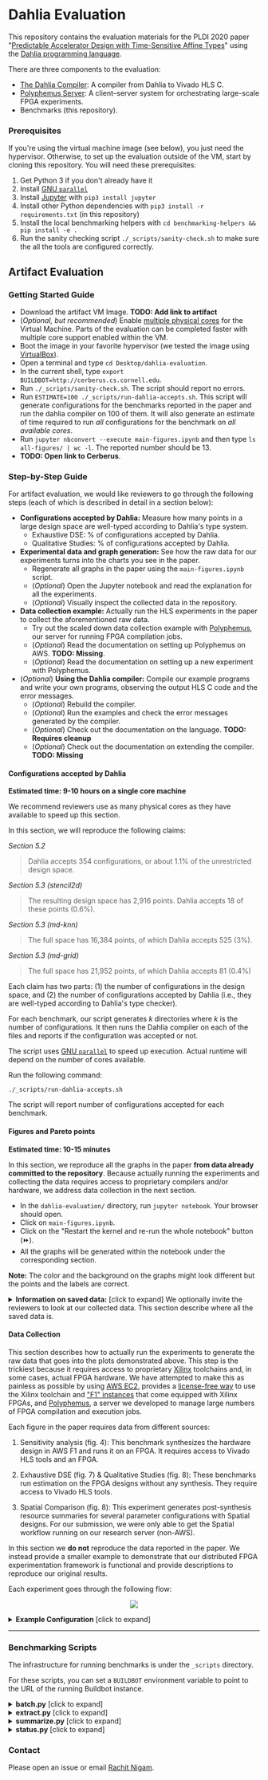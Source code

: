 # Dahlia Evaluation

This repository contains the evaluation materials for the PLDI 2020 paper
"[Predictable Accelerator Design with Time-Sensitive Affine Types][dahlia-paper]"
using the [Dahlia programming language][dahlia].

There are three components to the evaluation:

- [The Dahlia Compiler][dahlia]: A compiler from Dahlia to Vivado HLS C.
- [Polyphemus Server][polyphemus]: A client–server system for orchestrating large-scale FPGA experiments.
- Benchmarks (this repository).

[dahlia]: https://github.com/cucapra/dahlia
[dahlia-paper]: https://rachitnigam.com/files/pubs/dahlia.pdf
[polyphemus]: https://github.com/cucapra/polyphemus/

### Prerequisites

If you're using the virtual machine image (see below), you just need the hypervisor.
Otherwise, to set up the evaluation outside of the VM, start by cloning this repository.
You will need these prerequisites:

1. Get Python 3 if you don't already have it
2. Install [GNU `parallel`][parallel]
3. Install [Jupyter][] with `pip3 install jupyter`
4. Install other Python dependencies with `pip3 install -r requirements.txt` (in this repository)
5. Install the local benchmarking helpers with `cd benchmarking-helpers && pip install -e .`
6. Run the sanity checking script `./_scripts/sanity-check.sh` to make sure the
   all the tools are configured correctly.

[jupyter]: https://jupyter.org

## Artifact Evaluation

### Getting Started Guide

- Download the artifact VM Image. **TODO: Add link to artifact**
- (*Optional, but recommended*) Enable [multiple physical cores][multiple-cores] for the Virtual Machine. Parts of the evaluation can be completed faster with multiple core support enabled within the VM.
- Boot the image in your favorite hypervisor (we tested the image using [VirtualBox][]).
- Open a terminal and type `cd Desktop/dahlia-evaluation`.
- In the current shell, type `export BUILDBOT=http://cerberus.cs.cornell.edu`.
- Run `./_scripts/sanity-check.sh`. The script should report no errors.
- Run `ESTIMATE=100 ./_scripts/run-dahlia-accepts.sh`. This script will generate configurations for the benchmarks reported in the paper and run the dahlia compiler on 100 of them. It will also generate an estimate of time required to run *all* configurations for the benchmark on *all available cores*.
- Run `jupyter nbconvert --execute main-figures.ipynb` and then type `ls all-figures/ | wc -l`. The reported number should be 13.
- **TODO: Open link to Cerberus**.

[multiple-cores]: https://askubuntu.com/questions/365615/how-do-i-enable-multiple-cores-in-my-virtual-enviroment
[virtualbox]: https://www.virtualbox.org


### Step-by-Step Guide

For artifact evaluation, we would like reviewers to go through the following
steps (each of which is described in detail in a section below):

- **Configurations accepted by Dahlia:** Measure how many points in a large design space are well-typed according to Dahlia's type system.
    - Exhaustive DSE: % of configurations accepted by Dahlia.
    - Qualitative Studies: % of configurations accepted by Dahlia.
- **Experimental data and graph generation:** See how the raw data for our experiments turns into the charts you see in the paper.
    - Regenerate all graphs in the paper using the `main-figures.ipynb` script.
    - (*Optional*) Open the Jupyter notebook and read the explanation for all the experiments.
    - (*Optional*) Visually inspect the collected data in the repository.
- **Data collection example:** Actually run the HLS experiments in the paper to collect the aforementioned raw data.
    - Try out the scaled down data collection example with [Polyphemus][], our server for running FPGA compilation jobs.
    - (*Optional*) Read the documentation on setting up Polyphemus on AWS. **TODO: Missing**.
    - (*Optional*) Read the documentation on setting up a new experiment with Polyphemus.
- (*Optional*) **Using the Dahlia compiler:** Compile our example programs and write your own programs, observing the output HLS C code and the error messages.
    - (*Optional*) Rebuild the compiler.
    - (*Optional*) Run the examples and check the error messages generated by the compiler.
    - (*Optional*) Check out the documentation on the language. **TODO: Requires cleanup**
    - (*Optional*) Check out the documentation on extending the compiler. **TODO: Missing**


#### Configurations accepted by Dahlia

**Estimated time: 9-10 hours on a single core machine**

We recommend reviewers use as many physical cores as they have available to speed
up this section.

In this section, we will reproduce the following claims:

*Section 5.2*
> Dahlia accepts 354 configurations, or about 1.1% of the unrestricted design space.

*Section 5.3 (stencil2d)*
> The resulting design space has 2,916 points. Dahlia accepts 18 of these points (0.6%).

*Section 5.3 (md-knn)*
> The full space has 16,384 points, of which Dahlia accepts 525 (3%).

*Section 5.3 (md-grid)*
> The full space has 21,952 points, of which Dahlia accepts 81 (0.4%)

Each claim has two parts: (1) the number of configurations in the design space, and
(2) the number of configurations accepted by Dahlia (i.e., they are well-typed according to Dahlia's type checker).

For each benchmark, our script generates *k* directories where *k* is the number
of configurations. It then runs the Dahlia compiler on each of the files and
reports if the configuration was accepted or not.

The script uses [GNU `parallel`][parallel] to speed up execution. Actual runtime will depend
on the number of cores available.

Run the following command:
```
./_scripts/run-dahlia-accepts.sh
```

The script will report number of configurations accepted for each benchmark.

[parallel]: https://www.gnu.org/software/parallel/

#### Figures and Pareto points

**Estimated time: 10-15 minutes**

In this section, we reproduce all the graphs in the paper **from data already
committed to the repository**. Because actually running the experiments and collecting the data requires access
to proprietary compilers and/or hardware, we address data collection in the next section.

- In the `dahlia-evaluation/` directory, run `jupyter notebook`. Your browser should open.
- Click on `main-figures.ipynb`.
- Click on the "Restart the kernel and re-run the whole notebook" button (⏩️).
- All the graphs will be generated within the notebook under the corresponding
  section.

**Note:** The color and the background on the graphs might look different but
the points and the labels are correct.

<details>
<summary><b>Information on saved data:</b> [click to expand]
We optionally invite the reviewers to look at our collected data. This section
describe where all the saved data is.
</summary>

**Sensitivity analysis** (`sensitivity-analysis/`)

The sensitivity analysis consists of three experiments:

1. Fig. 4a: Unrolling the innermost loop without any partitioning (`sensitivity-analysis/no-partition-unoll/summary.csv`).
2. Fig. 4b: Unrolling with a constant partitioning (`sensitivity-analysis/const-partition-unroll/summary.csv`)
3. Fig. 4c: Unrolling and partitioning in lockstep (`sensitivity-analysis/lockstep-partition-and-unroll/summary.csv`).

**Exhaustive DSE** (`exhaustive-dse/data/`)

The exhaustive design space exploration study uses a single experiment with
32,000 distinct configurations to generate the three subgraphs in Figure 7.

**Qualitative study** (`qualitative-study/data/`)

The qualitative study consists of three benchmarks:

1. stencil2d (`qualitative-study/stencil2d`).
2. md-knn (`qualitative-study/md-knn`).
3. md-grid (`qualitative-study/md-grid`).

**Spatial** (`spatial-sweep/data/`)

The Spatial study consists of one experiment with several configurations to
generate Figure 9 (main paper) and Figure 2 (supplementary text).
</details>

#### Data Collection

This section describes how to actually run the experiments to generate the raw data that goes into the plots demonstrated above.
This step is the trickiest because it requires access to proprietary [Xilinx][] toolchains and, in some cases, actual FPGA hardware.
We have attempted to make this as painless as possible by using [AWS EC2][ec2], provides a [license-free way][fpga-dev-image] to use the Xilinx toolchain and ["F1" instances][f1] that come equipped with Xilinx FPGAs,
and [Polyphemus][], a server we developed to manage large numbers of FPGA compilation and execution jobs.

Each figure in the paper requires data from different sources:

1. Sensitivity analysis (fig. 4): This benchmark synthesizes
   the hardware design in AWS F1 and runs it on an FPGA. It requires access
   to Vivado HLS tools and an FPGA.

2. Exhaustive DSE (fig. 7) & Qualitative Studies (fig. 8): These benchmarks
   run estimation on the FPGA designs without any synthesis. They require access
   to Vivado HLS tools.

3. Spatial Comparison (fig. 8): This experiment generates post-synthesis
   resource summaries for several parameter configurations with Spatial
   designs. For our submission, we were only able to get the Spatial workflow
   running on our research server (non-AWS).

[xilinx]: https://www.xilinx.com
[ec2]: https://aws.amazon.com/ec2/
[fpga-dev-image]: https://aws.amazon.com/marketplace/pp/Xilinx-Vivado-SDx-20182-Developer-AMI/B07D6Z7P37
[f1]: https://aws.amazon.com/ec2/instance-types/f1/

In this section we **do not** reproduce the data reported in the paper. We
instead provide a smaller example to demonstrate that our distributed FPGA
experimentation framework is functional and provide descriptions to reproduce
our original results.

Each experiment goes through the following flow:

<p align="center">
  <img src="./static/data-collection.svg">
</p>

<details>
<summary><b>Example Configuration</b> [click to expand]</summary>

`gen_dse.py` is a search and replace script that generates folders for each
possible configuration.

When invoked on a folder, it looks for a `template.json` file that maps
paramters in files to possible values. For example, the following in
files in a folder named `bench`:

<table>
<tr> <th> bench.cpp </th> <th> template.json </th> </tr>
<tr>
<td>
<pre>
int x = ::CONST1::;
int y = ::CONST2::;
x + y;
</pre>
</td>
<td>
<pre>
{
  "bench.cpp": {
    "CONST1": [1, 2, 3],
    "CONST2": [1, 2, 3]
  }
}
</pre>
</td>
</tr>
</table>

`gen_dse.py` will generate 9 configurations in total by iterating over the
possible values of `CONST1` and `CONST2`.
</details>


----------------


### Benchmarking Scripts

The infrastructure for running benchmarks is under the `_scripts` directory.

For these scripts, you can set a `BUILDBOT` environment variable to point to
the URL of the running Buildbot instance.

<details>
<summary><b>batch.py</b> [click to expand]</summary>
Submit a batch of benchmark jobs to the Buildbot.

Each argument to the script should be the path to a specific benchmark version in this repository, like `baseline/machsuite-gemm-ncubed`.
Use it like this:

    ./_scripts/batch.py <benchpath1> <benchpath2> ...

The script creates a new directory for the batch under `_results/` named with a timestamp.
It puts a list of job IDs in a file called `jobs.txt` there.
It prints the name of the batch directory (i.e., the timestamp) to stdout.

This script has command-line options:

- `-E`: Submit jobs for full synthesis. (The default is to just do estimation.)
- `-p`: Pretend to submit jobs, but don't actually submit anything. (For debugging.)
</details>

<details>
<summary><b>extract.py</b> [click to expand]</summary>
Download results for a previously-submitted batch of benchmark jobs.

On the command line, give the path to the batch directory.
Like this:

    ./_scripts/extract.py _results/2019-07-13-17-13-09

The script downloads information about jobs from `jobs.txt` in that directory.
It saves lots of extracted result values for the batch in a file called `results.json` there.

</details>

<details>
<summary><b>summarize.py</b> [click to expand]</summary>
Given some extracted data for a batch, summarize the results in a human-friendly CSV.

Give the script the path to a `results.json`, like this:

    ./_scripts/summarize.py _results/2019-07-13-17-13-09/results.json

The script produces a file in the same directory called `summary.csv` with particularly relevant information pulled out.
</details>

<details>
<summary><b>status.py</b> [click to expand]</summary>
Get the current status of a batch while you impatiently wait for jobs to complete.
Print out the number of jobs in each state.

Give the script the path to a batch directory:

    ./_scripts/status.py _results/2019-07-13-17-13-09

Use the [watch](https://linux.die.net/man/1/watch) command to repeatedly run
the command every 5 seconds

    watch -n5 ./_scripts/status.py _results/2019-07-13-17-13-09
</details>

### Contact

Please open an issue or email [Rachit Nigam](mailto:rnigam@cs.cornell.edu).
